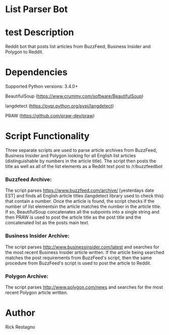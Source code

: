 List Parser Bot
=========================

test
Description
===========

Reddit bot that posts list articles from BuzzFeed, Business Insider and Polygon to Reddit.


Dependencies
=================
Supported Python versions: 3.4.0+ 

BeautifulSoup (https://www.crummy.com/software/BeautifulSoup)

langdetect (https://pypi.python.org/pypi/langdetect)

PRAW (https://github.com/praw-dev/praw)


Script Functionality
=====================

Three separate scripts are used to parse article archives from BuzzFeed, Business Insider and Polygon looking for all English list articles (distinguishable by numbers in the article title). The script then posts the title as well as all of the list elements as a Reddit text post to /r/buzzfeedbot


### Buzzfeed Archive:

The script parses https://www.buzzfeed.com/archive/ [yesterdays date EST] and finds all English article titles (langdetect library used to check this) that contain a number. Once the article is found, the script checks if the number of list elementsin the article matches the number in the article title. If so, BeautifulSoup concatenates all the subpoints into a single string and then PRAW is used to post the article title as the post title and the concatenated list as the posts main text.


### Business Insider Archive:

The script parses http://www.businessinsider.com/latest and searches for the most recent Business Insider article written. If the article being searched matches the post requirements from BuzzFeed's script, then the same procedure from BuzzFeed's script is used to post the article to Reddit.


### Polygon Archive:

The script parses http://www.polygon.com/news and searches for the most recent Polygon article written.


Author
==============
Rick Restagno
